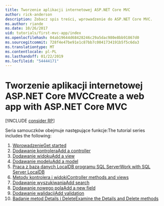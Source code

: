 ```yaml
---
title: Tworzenie aplikacji internetowej ASP.NET Core MVC
author: rick-anderson
description: Zobacz spis treści, wprowadzenie do ASP.NET Core MVC.
ms.author: riande
ms.date: 10/26/2017
uid: tutorials/first-mvc-app/index
ms.openlocfilehash: 04ab19644d68428246c29a5dac980e8bb91867d0
ms.sourcegitcommit: 728f4e47be91e1c87bb7c0041734191b5f5c6da3
ms.translationtype: MT
ms.contentlocale: pl-PL
ms.lasthandoff: 01/22/2019
ms.locfileid: "54444171"
---
```

# <a name="create-a-web-app-with-aspnet-core-mvc"></a><span data-ttu-id="da32a-103">Tworzenie aplikacji internetowej ASP.NET Core MVC</span><span class="sxs-lookup"><span data-stu-id="da32a-103">Create a web app with ASP.NET Core MVC</span></span>

[!INCLUDE [consider RP](~/includes/razor.md)]

<span data-ttu-id="da32a-104">Seria samouczków obejmuje następujące funkcje:</span><span class="sxs-lookup"><span data-stu-id="da32a-104">The tutorial series includes the following:</span></span>

1. [<span data-ttu-id="da32a-105">Wprowadzenie</span><span class="sxs-lookup"><span data-stu-id="da32a-105">Get started</span></span>](start-mvc.md)
1. [<span data-ttu-id="da32a-106">Dodawanie kontrolera</span><span class="sxs-lookup"><span data-stu-id="da32a-106">Add a controller</span></span>](adding-controller.md)
1. [<span data-ttu-id="da32a-107">Dodawanie widoku</span><span class="sxs-lookup"><span data-stu-id="da32a-107">Add a view</span></span>](adding-view.md)
1. [<span data-ttu-id="da32a-108">Dodawanie modelu</span><span class="sxs-lookup"><span data-stu-id="da32a-108">Add a model</span></span>](adding-model.md)
1. [<span data-ttu-id="da32a-109">Praca z bazą danych LocalDB programu SQL Server</span><span class="sxs-lookup"><span data-stu-id="da32a-109">Work with SQL Server LocalDB</span></span>](working-with-sql.md)
1. [<span data-ttu-id="da32a-110">Metody kontrolera i widoki</span><span class="sxs-lookup"><span data-stu-id="da32a-110">Controller methods and views</span></span>](controller-methods-views.md)
1. [<span data-ttu-id="da32a-111">Dodawanie wyszukiwania</span><span class="sxs-lookup"><span data-stu-id="da32a-111">Add search</span></span>](search.md)
1. [<span data-ttu-id="da32a-112">Dodawanie nowego pola</span><span class="sxs-lookup"><span data-stu-id="da32a-112">Add a new field</span></span>](new-field.md)
1. [<span data-ttu-id="da32a-113">Dodawanie walidacji</span><span class="sxs-lookup"><span data-stu-id="da32a-113">Add validation</span></span>](validation.md)
1. [<span data-ttu-id="da32a-114">Badanie metod Details i Delete</span><span class="sxs-lookup"><span data-stu-id="da32a-114">Examine the Details and Delete methods</span></span>](details.md)
